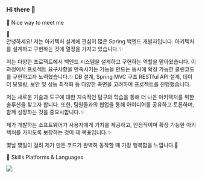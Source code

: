 ### Hi there 👋

<!--
**hwlee9905/hwlee9905** is a ✨ _special_ ✨ repository because its `README.md` (this file) appears on your GitHub profile.

Here are some ideas to get you started:

- 🔭 I’m currently working on ...
- 🌱 I’m currently learning ...
- 👯 I’m looking to collaborate on ...
- 🤔 I’m looking for help with ...
- 💬 Ask me about ...
- 📫 How to reach me: ...
- 😄 Pronouns: ...
- ⚡ Fun fact: ...
-->
🤞 Nice way to meet me
   

👋  
안녕하세요! 저는 아키텍처 설계에 관심이 많은 Spring 백엔드 개발자입니다. 아키텍처를 설계하고 구현하는 것에 열정을 가지고 있습니다.✨

저는 다양한 프로젝트에서 백엔드 시스템을 설계하고 구현하는 역할을 맡아왔습니다. 이 과정에서 프로젝트 요구사항을 만족시키는 기능을 만드는 동시에 확장 가능한 클린코드를 구현하고자 노력했습니다.✨
DB 설계, Spring MVC 구조 RESTful API 설계, 데이터 모델링, 보안 및 성능 최적화 등 다양한 측면을 고려하여 프로젝트를 진행했습니다.

저는 새로운 기술과 도구에 대한 지속적인 탐구와 학습을 통해 더 나은 아키텍처를 위한 솔루션을 찾고자 합니다. 또한, 팀원들과의 협업을 통해 아이디어를 공유하고 토론하며, 함께 성장하는 것을 중요시합니다.✨

제가 개발하는 소프트웨어가 사용자에게 가치를 제공하고, 안정적이며 확장 가능한 아키텍처를 가지도록 보장하는 것이 제 목표입니다.✨

몇날 몇일이 걸려 제가 만든 코드가 완벽하 동작할 때 가장 행복함을 느낍니다.🚀

💪 Skills
Platforms & Languages
<p>
  <img src="https://img.shields.io/badge/Quarkus-4695EB?style=flat-square&logo=Spring&logoColor=white"/>
</p>



   
